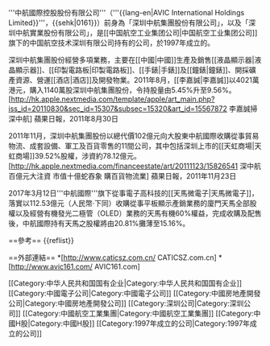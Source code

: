 '''中航國際控股股份有限公司'''（'''{{lang-en|AVIC International Holdings Limited}}'''，{{sehk|0161}}）前身為「深圳中航集團股份有限公司」，以及「深圳中航實業股份有限公司」，是[[中国航空工业集团公司|中国航空工业集团公司]]旗下的中国航空技术深圳有限公司持有的公司，於1997年成立的。

深圳中航集團股份經營多項業務，主要在[[中國|中國]]生產及銷售[[液晶顯示器|液晶顯示器]]、[[印製電路板|印製電路板]]、[[手錶|手錶]]及[[鐘錶|鐘錶]]、開採礦產資源、營運[[酒店|酒店]]及開發物業。2011年8月，[[李嘉誠|李嘉誠]]以4021萬港元，購入1140萬股深圳中航集團股份，令持股量由5.45%升至9.56%。<ref>[http://hk.apple.nextmedia.com/template/apple/art_main.php?iss_id=20110830&sec_id=15307&subsec=15320&art_id=15567872 李嘉誠掃深中航] 蘋果日報，2011年8月30日</ref>

2011年11月，深圳中航集團股份以總代價102億元向大股東中航國際收購從事貿易物流、成套設備、軍工及百貨零售的11間公司，其中包括深圳上市的[[天虹商場|天虹商場]]39.52%股權，涉資約78.12億元。<ref>[http://hk.apple.nextmedia.com/financeestate/art/20111123/15826541 深中航百億元大注資 市值十億蛇吞象 購百貨物流業] 蘋果日報，2011年11月23日</ref>

2017年3月12日'''中航國際'''旗下從事電子高科技的[[天馬微電子|天馬微電子]]，落實以112.53億元（人民幣·下同）收購從事平板顯示產銷業務的廈門天馬全部股權以及經營有機發光二極管（OLED）業務的天馬有機60%權益，完成收購及配售後，中航國際持有天馬之股權將由20.81%攤薄至15.16%。

==參考==
{{reflist}}

==外部連結==
*[http://www.caticsz.com.cn/ CATICSZ.com.cn]
*[http://www.avic161.com/ AVIC161.com]

[[Category:中华人民共和国国有企业|Category:中华人民共和国国有企业]]
[[Category:中國電子公司|Category:中國電子公司]]
[[Category:中國房地產開發公司|Category:中國房地產開發公司]]
[[Category:深圳公司|Category:深圳公司]]
[[Category:中國航空工業集團|Category:中國航空工業集團]]
[[Category:中國H股|Category:中國H股]]
[[Category:1997年成立的公司|Category:1997年成立的公司]]